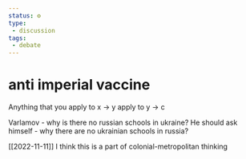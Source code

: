 ```yaml
---
status: ⚙️
type: 
 - discussion
tags:
 - debate 
---
```


# anti imperial vaccine

Anything that you apply to x -> y apply to y -> c

Varlamov - why is there no russian schools in ukraine?
He should ask himself - why there are no ukrainian schools in russia?

[[2022-11-11]] I think this is a part of colonial-metropolitan thinking